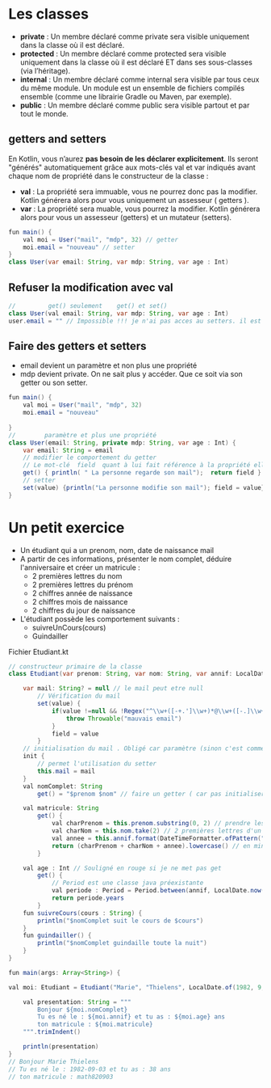 # Les classes 

- **private**  : Un membre déclaré comme  private  sera visible uniquement dans la classe où il est déclaré.
- **protected**  : Un membre déclaré comme  protected  sera visible uniquement dans la classe où il est déclaré ET dans ses sous-classes (via l’héritage).
- **internal** : Un membre déclaré comme  internal  sera visible par tous ceux du même module. Un module est un ensemble de fichiers compilés ensemble (comme une librairie Gradle ou Maven, par exemple).
- **public**  : Un membre déclaré comme  public  sera visible partout et par tout le monde.

## getters and setters
En Kotlin, vous n’aurez **pas besoin de les déclarer explicitement**. Ils seront "générés" automatiquement grâce aux mots-clés  val  et  var  indiqués avant chaque nom de propriété dans le constructeur de la classe :

- **val**  : La propriété sera immuable, vous ne pourrez donc pas la modifier. Kotlin générera alors pour vous uniquement un assesseur ( getters ).
- **var**  : La propriété sera muable, vous pourrez la modifier. Kotlin générera alors pour vous un assesseur (getters) et un mutateur (setters).

```java
fun main() {
    val moi = User("mail", "mdp", 32) // getter
    moi.email = "nouveau" // setter    
}
class User(var email: String, var mdp: String, var age : Int)
```

## Refuser la modification avec val

```java
//         get() seulement    get() et set()
class User(val email: String, var mdp: String, var age : Int)
user.email = "" // Impossible !!! je n'ai pas acces au setters. il est en lecture seule
```

## Faire des getters et setters

- email devient un paramètre et non plus une propriété
- mdp devient private. On ne sait plus y accéder. Que ce soit via son getter ou son setter. 

```java
fun main() {
    val moi = User("mail", "mdp", 32)
    moi.email = "nouveau"
    
}
//        paramètre et plus une propriété     
class User(email: String, private mdp: String, var age : Int) {
    var email: String = email
    // modifier le comportement du getter
    // Le mot-clé  field  quant à lui fait référence à la propriété elle-même (sans passer par son getter ou setter, pour éviter bien sûr de boucler à l'infini !)
    get() { println( " La personne regarde son mail");  return field }
    // setter
    set(value) {println("La personne modifie son mail"); field = value}
}
```

# Un petit exercice 
- Un étudiant qui a un prenom, nom, date de naissance mail
- A partir de ces informations, présenter le nom complet, déduire l'anniversaire et créer un matricule :
    - 2 premières lettres du nom
    - 2 premières lettres du prénom
    - 2 chiffres année de naissance
    - 2 chiffres mois de naissance
    - 2 chiffres du jour de naissance
- L'étudiant possède les comportement suivants : 
    - suivreUnCours(cours)
    - Guindailler


Fichier Etudiant.kt

```java
// constructeur primaire de la classe
class Etudiant(var prenom: String, var nom: String, var annif: LocalDate, mail:String ) {

    var mail: String? = null // le mail peut etre null
        // Vérification du mail
        set(value) {
            if(value !=null && !Regex("^\\w+([-+.']\\w+)*@\\w+([-.]\\w+)*\\.\\w+([-.]\\w+)*\$").matches(value)){
                throw Throwable("mauvais email")
            }
            field = value
        }
    // initialisation du mail . Obligé car paramètre (sinon c'est comme si il y avait pas de setter )
    init {
        // permet l'utilisation du setter
        this.mail = mail
    }
    val nomComplet: String
        get() = "$prenom $nom" // faire un getter ( car pas initialiser dans le constructeur )

    val matricule: String
        get() {
            val charPrenom = this.prenom.substring(0, 2) // prendre les 2 premieres lettre d'un mot
            val charNom = this.nom.take(2) // 2 premières lettres d'un mot
            val annee = this.annif.format(DateTimeFormatter.ofPattern("YYMMdd"))
            return (charPrenom + charNom + annee).lowercase() // en minuscule
        }

    val age : Int // Souligné en rouge si je ne met pas get
        get() {
            // Period est une classe java préexistante
            val periode : Period = Period.between(annif, LocalDate.now())
            return periode.years
        }
    fun suivreCours(cours : String) {
        println("$nomComplet suit le cours de $cours")
    }
    fun guindailler() {
        println("$nomComplet guindaille toute la nuit")
    }
}
``` 

```java
fun main(args: Array<String>) {

val moi: Etudiant = Etudiant("Marie", "Thielens", LocalDate.of(1982, 9, 3) , "jhgjg@gmail.com")

    val presentation: String = """
        Bonjour ${moi.nomComplet}
        Tu es né le : ${moi.annif} et tu as : ${moi.age} ans
        ton matricule : ${moi.matricule} 
    """.trimIndent()

    println(presentation)
}
// Bonjour Marie Thielens
// Tu es né le : 1982-09-03 et tu as : 38 ans
// ton matricule : math820903
```